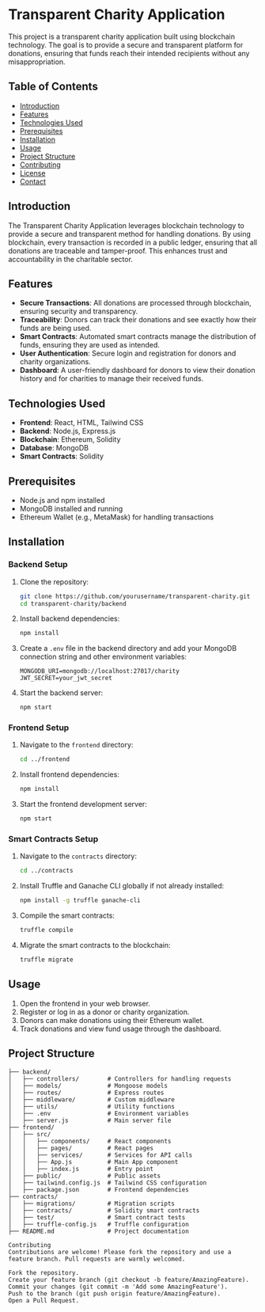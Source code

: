 # Transparent Charity Application

This project is a transparent charity application built using blockchain technology. The goal is to provide a secure and transparent platform for donations, ensuring that funds reach their intended recipients without any misappropriation.

## Table of Contents

- [Introduction](#introduction)
- [Features](#features)
- [Technologies Used](#technologies-used)
- [Prerequisites](#prerequisites)
- [Installation](#installation)
- [Usage](#usage)
- [Project Structure](#project-structure)
- [Contributing](#contributing)
- [License](#license)
- [Contact](#contact)

## Introduction

The Transparent Charity Application leverages blockchain technology to provide a secure and transparent method for handling donations. By using blockchain, every transaction is recorded in a public ledger, ensuring that all donations are traceable and tamper-proof. This enhances trust and accountability in the charitable sector.

## Features

- **Secure Transactions**: All donations are processed through blockchain, ensuring security and transparency.
- **Traceability**: Donors can track their donations and see exactly how their funds are being used.
- **Smart Contracts**: Automated smart contracts manage the distribution of funds, ensuring they are used as intended.
- **User Authentication**: Secure login and registration for donors and charity organizations.
- **Dashboard**: A user-friendly dashboard for donors to view their donation history and for charities to manage their received funds.

## Technologies Used

- **Frontend**: React, HTML, Tailwind CSS
- **Backend**: Node.js, Express.js
- **Blockchain**: Ethereum, Solidity
- **Database**: MongoDB
- **Smart Contracts**: Solidity

## Prerequisites

- Node.js and npm installed
- MongoDB installed and running
- Ethereum Wallet (e.g., MetaMask) for handling transactions

## Installation

### Backend Setup

1. Clone the repository:

    ```bash
    git clone https://github.com/yourusername/transparent-charity.git
    cd transparent-charity/backend
    ```

2. Install backend dependencies:

    ```bash
    npm install
    ```

3. Create a `.env` file in the backend directory and add your MongoDB connection string and other environment variables:

    ```env
    MONGODB_URI=mongodb://localhost:27017/charity
    JWT_SECRET=your_jwt_secret
    ```

4. Start the backend server:

    ```bash
    npm start
    ```

### Frontend Setup

1. Navigate to the `frontend` directory:

    ```bash
    cd ../frontend
    ```

2. Install frontend dependencies:

    ```bash
    npm install
    ```

3. Start the frontend development server:

    ```bash
    npm start
    ```

### Smart Contracts Setup

1. Navigate to the `contracts` directory:

    ```bash
    cd ../contracts
    ```

2. Install Truffle and Ganache CLI globally if not already installed:

    ```bash
    npm install -g truffle ganache-cli
    ```

3. Compile the smart contracts:

    ```bash
    truffle compile
    ```

4. Migrate the smart contracts to the blockchain:

    ```bash
    truffle migrate
    ```

## Usage

1. Open the frontend in your web browser.
2. Register or log in as a donor or charity organization.
3. Donors can make donations using their Ethereum wallet.
4. Track donations and view fund usage through the dashboard.

## Project Structure

```plaintext
├── backend/
│   ├── controllers/        # Controllers for handling requests
│   ├── models/             # Mongoose models
│   ├── routes/             # Express routes
│   ├── middleware/         # Custom middleware
│   ├── utils/              # Utility functions
│   ├── .env                # Environment variables
│   ├── server.js           # Main server file
├── frontend/
│   ├── src/
│   │   ├── components/     # React components
│   │   ├── pages/          # React pages
│   │   ├── services/       # Services for API calls
│   │   ├── App.js          # Main App component
│   │   ├── index.js        # Entry point
│   ├── public/             # Public assets
│   ├── tailwind.config.js  # Tailwind CSS configuration
│   ├── package.json        # Frontend dependencies
├── contracts/
│   ├── migrations/         # Migration scripts
│   ├── contracts/          # Solidity smart contracts
│   ├── test/               # Smart contract tests
│   ├── truffle-config.js   # Truffle configuration
├── README.md               # Project documentation

Contributing
Contributions are welcome! Please fork the repository and use a feature branch. Pull requests are warmly welcomed.

Fork the repository.
Create your feature branch (git checkout -b feature/AmazingFeature).
Commit your changes (git commit -m 'Add some AmazingFeature').
Push to the branch (git push origin feature/AmazingFeature).
Open a Pull Request.
